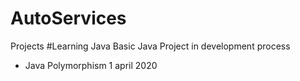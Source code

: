 # AutoServices 
Projects
#Learning Java Basic
Java Project in development process
* Java Polymorphism 1 april 2020


